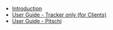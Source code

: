 * [Introduction](/)
* [User Guide - Tracker only (for Clients)](userguide-tracker.md)
* [User Guide - Pitschi](userguide-pitschi.md)
